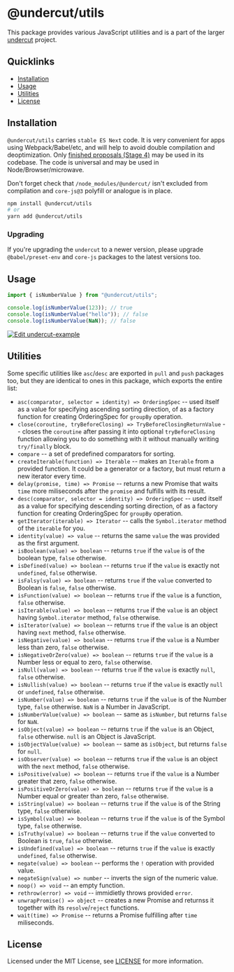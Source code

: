 # @undercut/utils

This package provides various JavaScript utilities and is a part of the larger [undercut](https://github.com/the-spyke/undercut) project.

## Quicklinks

- [Installation](#installation)
- [Usage](#usage)
- [Utilities](#utilities)
- [License](#license)

## Installation

`@undercut/utils` carries `stable ES Next` code. It is very convenient for apps using Webpack/Babel/etc, and will help to avoid double compilation and deoptimization. Only [finished proposals (Stage 4)](https://github.com/tc39/proposals/blob/master/finished-proposals.md) may be used in its codebase. The code is universal and may be used in Node/Browser/microwave.

Don't forget check that `/node_modules/@undercut/` isn't excluded from compilation and `core-js@3` polyfill or analogue is in place.

```sh
npm install @undercut/utils
# or
yarn add @undercut/utils
```

### Upgrading

If you're upgrading the `undercut` to a newer version, please upgrade `@babel/preset-env` and `core-js` packages to the latest versions too.

## Usage

```js
import { isNumberValue } from "@undercut/utils";

console.log(isNumberValue(123)); // true
console.log(isNumberValue("hello")); // false
console.log(isNumberValue(NaN)); // false
```

[![Edit undercut-example](https://codesandbox.io/static/img/play-codesandbox.svg)](https://codesandbox.io/s/undercut-example-9g1nh?fontsize=14&module=%2Fsrc%2Findex.js)

## Utilities

Some specific utilities like `asc`/`desc` are exported in `pull` and `push` packages too, but they are identical to ones in this package, which exports the entire list:

- `asc(comparator, selector = identity) => OrderingSpec` -- used itself as a value for specifying ascending sorting direction, of as a factory function for creating OrderingSpec for `groupBy` operation.
- `close(coroutine, tryBeforeClosing) => TryBeforeClosingReturnValue` -- closes the `coroutine` after passing it into optional `tryBeforeClosing` function allowing you to do something with it without manually writing `try/finally` block.
- `compare` -- a set of predefined comparators for sorting.
- `createIterable(function) => Iterable` -- makes an `Iterable` from a provided function. It could be a generator or a factory, but must return a new iterator every time.
- `delay(promise, time) => Promise` -- returns a new Promise that waits `time` more miliseconds after the `promise` and fulfills with its result.
- `desc(comparator, selector = identity) => OrderingSpec` -- used itself as a value for specifying descending sorting direction, of as a factory function for creating OrderingSpec for `groupBy` operation.
- `getIterator(iterable) => Iterator` -- calls the `Symbol.iterator` method of the `iterable` for you.
- `identity(value) => value` -- returns the same `value` the was provided as the first argument.
- `isBoolean(value) => boolean` -- returns `true` if the `value` is of the boolean type, `false` otherwise.
- `isDefined(value) => boolean` -- returns `true` if the `value` is exactly not `undefined`, `false` otherwise.
- `isFalsy(value) => boolean` -- returns `true` if the `value` converted to Boolean is `false`, `false` otherwise.
- `isFunction(value) => boolean` -- returns `true` if the `value` is a function, `false` otherwise.
- `isIterable(value) => boolean` -- returns `true` if the `value` is an object having `Symbol.iterator` method, `false` otherwise.
- `isIterator(value) => boolean` -- returns `true` if the `value` is an object having `next` method, `false` otherwise.
- `isNegative(value) => boolean` -- returns `true` if the `value` is a Number less than zero, `false` otherwise.
- `isNegativeOrZero(value) => boolean` -- returns `true` if the `value` is a Number less or equal to zero, `false` otherwise.
- `isNull(value) => boolean` -- returns `true` if the `value` is exactly `null`, `false` otherwise.
- `isNullish(value) => boolean` -- returns `true` if the `value` is exactly `null` or `undefined`, `false` otherwise.
- `isNumber(value) => boolean` -- returns `true` if the `value` is of the Number type, `false` otherwise. `NaN` is a Number in JavaScript.
- `isNumberValue(value) => boolean` -- same as `isNumber`, but returns `false` for `NaN`.
- `isObject(value) => boolean` -- returns `true` if the `value` is an Object, `false` otherwise. `null` is an Object is JavaScript.
- `isObjectValue(value) => boolean` -- same as `isObject`, but returns `false` for `null`.
- `isObserver(value) => boolean` -- returns `true` if the `value` is an object with the `next` method, `false` otherwise.
- `isPositive(value) => boolean` -- returns `true` if the `value` is a Number greater that zero, `false` otherwise.
- `isPositiveOrZero(value) => boolean` -- returns `true` if the `value` is a Number equal or greater than zero, `false` otherwise.
- `isString(value) => boolean` -- returns `true` if the `value` is of the String type, `false` otherwise.
- `isSymbol(value) => boolean` -- returns `true` if the `value` is of the Symbol type, `false` otherwise.
- `isTruthy(value) => boolean` -- returns `true` if the `value` converted to Boolean is `true`, `false` otherwise.
- `isUndefined(value) => boolean` -- returns `true` if the `value` is exactly `undefined`, `false` otherwise.
- `negate(value) => boolean` -- performs the `!` operation with provided value.
- `negateSign(value) => number` -- inverts the sign of the numeric value.
- `noop() => void` -- an empty function.
- `rethrow(error) => void` -- immidietly throws provided `error`.
- `unwrapPromise() => object` -- creates a new Promise and returnss it together with its `resolve`/`reject` functions.
- `wait(time) => Promise` -- returns a Promise fulfilling after `time` miliseconds.

## License

Licensed under the MIT License, see [LICENSE](LICENSE) for more information.
